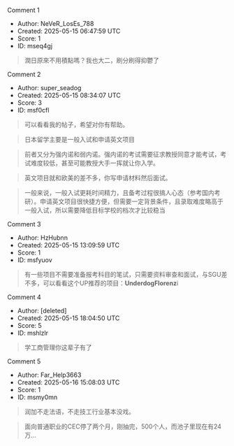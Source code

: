 Comment 1

- Author: NeVeR_LosEs_788
- Created: 2025-05-15 06:47:59 UTC
- Score: 1
- ID: mseq4gj

> 潤日原來不用積點嗎？我也大二，刷分刷得抑鬱了

Comment 2

- Author: super_seadog
- Created: 2025-05-15 08:34:07 UTC
- Score: 3
- ID: msf0cfl

> 可以看看我的帖子，希望对你有帮助。

> 日本留学主要是一般入试和申请英文项目

> 前者又分为强内诺和弱内诺。强内诺的考试需要征求教授同意才能考试，考试难度较低，甚至可能教授大手一挥就让你入学。

> 英文项目就和欧美的差不多，你写申请材料然后面试。


> 一般来说，一般入试更耗时间精力，且备考过程很搞人心态（参考国内考研）。申请英文项目很快捷方便，但需要一定背景条件，且录取难度略高于一般入试，所以需要降低目标学校的档次才比较稳当

Comment 3

- Author: HzHubnn
- Created: 2025-05-15 13:09:59 UTC
- Score: 1
- ID: msfyuov

> 有一些项目不需要准备报考科目的笔试，只需要资料审查和面试，与SGU差不多，可以看看这个UP推荐的项目：**UnderdogFlorenz**i

Comment 4

- Author: [deleted]
- Created: 2025-05-15 18:04:50 UTC
- Score: 5
- ID: mshlzlr

> 学工商管理你这辈子有了

Comment 5

- Author: Far_Help3663
- Created: 2025-05-16 15:08:03 UTC
- Score: 1
- ID: msmy0mn

> 润加不走法语，不走技工行业基本没戏。

> 面向普通职业的CEC停了两个月，刚抽完，500个人，而池子里现在有24万...
